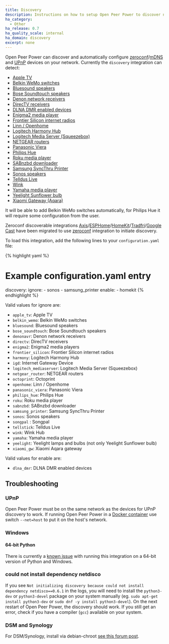 ```yaml
---
title: Discovery
description: Instructions on how to setup Open Peer Power to discover new devices.
ha_category:
  - Other
ha_release: 0.7
ha_quality_scale: internal
ha_domain: discovery
excerpt: none
---
```


Open Peer Power can discover and automatically configure [zeroconf](https://en.wikipedia.org/wiki/Zero-configuration_networking)/[mDNS](https://en.wikipedia.org/wiki/Multicast_DNS) and [UPnP](https://en.wikipedia.org/wiki/Universal_Plug_and_Play) devices on your network. Currently the `discovery` integration can detect:

 * [Apple TV](/integrations/apple_tv/)
 * [Belkin WeMo switches](/integrations/wemo/)
 * [Bluesound speakers](/integrations/bluesound)
 * [Bose Soundtouch speakers](/integrations/soundtouch)
 * [Denon network receivers](/integrations/denonavr/)
 * [DirecTV receivers](/integrations/directv)
 * [DLNA DMR enabled devices](/integrations/dlna_dmr)
 * [Enigma2 media player](/integrations/enigma2)
 * [Frontier Silicon internet radios](/integrations/frontier_silicon)
 * [Linn / Openhome](/integrations/openhome)
 * [Logitech Harmony Hub](/integrations/harmony)
 * [Logitech Media Server (Squeezebox)](/integrations/squeezebox)
 * [NETGEAR routers](/integrations/netgear)
 * [Panasonic Viera](/integrations/panasonic_viera)
 * [Philips Hue](/integrations/hue)
 * [Roku media player](/integrations/roku#media-player)
 * [SABnzbd downloader](/integrations/sabnzbd)
 * [Samsung SyncThru Printer](/integrations/syncthru)
 * [Sonos speakers](/integrations/sonos)
 * [Telldus Live](/integrations/tellduslive/)
 * [Wink](/integrations/wink/)
 * [Yamaha media player](/integrations/yamaha)
 * [Yeelight Sunflower bulb](/integrations/yeelightsunflower/)
 * [Xiaomi Gateway (Aqara)](/integrations/xiaomi_aqara/)

It will be able to add Belkin WeMo switches automatically,
for Philips Hue it will require some configuration from the user.

<div class='note'>

Zeroconf discoverable integrations [Axis](/integrations/axis/)/[ESPHome](/integrations/esphome/)/[HomeKit](/integrations/homekit_controller/)/[Tradfri](/integrations/tradfri/)/[Google Cast](/integrations/cast/) have been migrated to use [zeroconf](/integrations/zeroconf) integration to initiate discovery.

</div>

To load this integration, add the following lines to your `configuration.yaml` file:

{% highlight yaml %}
# Example configuration.yaml entry
discovery:
  ignore:
    - sonos
    - samsung_printer
  enable:
    - homekit
{% endhighlight %}

Valid values for ignore are:

 * `apple_tv`: Apple TV
 * `belkin_wemo`: Belkin WeMo switches
 * `bluesound`: Bluesound speakers
 * `bose_soundtouch`: Bose Soundtouch speakers
 * `denonavr`: Denon network receivers
 * `directv`: DirecTV receivers
 * `enigma2`: Enigma2 media players
 * `frontier_silicon`: Frontier Silicon internet radios
 * `harmony`: Logitech Harmony Hub
 * `igd`: Internet Gateway Device
 * `logitech_mediaserver`: Logitech Media Server (Squeezebox)
 * `netgear_router`: NETGEAR routers
 * `octoprint`: Octoprint
 * `openhome`: Linn / Openhome
 * `panasonic_viera`: Panasonic Viera
 * `philips_hue`: Philips Hue
 * `roku`: Roku media player
 * `sabnzbd`: SABnzbd downloader
 * `samsung_printer`: Samsung SyncThru Printer
 * `sonos`: Sonos speakers
 * `songpal` : Songpal
 * `tellstick`: Telldus Live
 * `wink`: Wink Hub
 * `yamaha`: Yamaha media player
 * `yeelight`: Yeelight lamps and bulbs (not only Yeelight Sunflower bulb)
 * `xiaomi_gw`: Xiaomi Aqara gateway

Valid values for enable are:

 * `dlna_dmr`: DLNA DMR enabled devices

## Troubleshooting

### UPnP

Open Peer Power must be on the same network as the devices for UPnP discovery to work.
If running Open Peer Power in a [Docker container](/docs/installation/docker/) use switch `--net=host` to put it on the host's network.

### Windows

#### 64-bit Python
There is currently a <a href='https://bitbucket.org/al45tair/netifaces/issues/17/dll-fails-to-load-windows-81-64bit'>known issue</a> with running this integration on a 64-bit version of Python and Windows.

### could not install dependency netdisco

If you see `Not initializing discovery because could not install dependency netdisco==0.6.1` in the logs, you will need to install the `python3-dev` or `python3-devel` package on your system manually (eg. `sudo apt-get install python3-dev` or `sudo dnf -y install python3-devel`). On the next restart of Open Peer Power, the discovery should work. If you still get an error, check if you have a compiler (`gcc`) available on your system.

### DSM and Synology

For DSM/Synology, install via debian-chroot [see this forum post](https://community.openpeerpower.io/t/error-starting-open-peer-power-on-synology-for-first-time/917/15).
